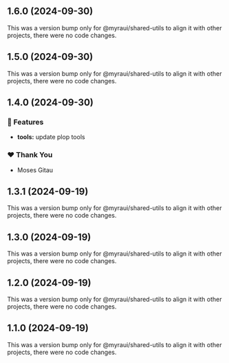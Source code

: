 ## 1.6.0 (2024-09-30)

This was a version bump only for @myraui/shared-utils to align it with other projects, there were no code changes.

## 1.5.0 (2024-09-30)

This was a version bump only for @myraui/shared-utils to align it with other projects, there were no code changes.

## 1.4.0 (2024-09-30)


### 🚀 Features

- **tools:** update plop tools


### ❤️  Thank You

- Moses Gitau

## 1.3.1 (2024-09-19)

This was a version bump only for @myraui/shared-utils to align it with other projects, there were no code changes.

## 1.3.0 (2024-09-19)

This was a version bump only for @myraui/shared-utils to align it with other projects, there were no code changes.

## 1.2.0 (2024-09-19)

This was a version bump only for @myraui/shared-utils to align it with other projects, there were no code changes.

## 1.1.0 (2024-09-19)

This was a version bump only for @myraui/shared-utils to align it with other projects, there were no code changes.